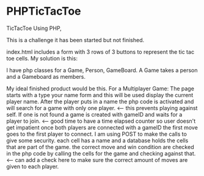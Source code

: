 # PHPTicTacToe
TicTacToe Using PHP,


This is a challenge it has been started but not finished. 

index.html includes a form with 3 rows of 3 buttons to represent the tic tac toe cells.
My solution is this:

I have php classes for a Game, Person, GameBoard.
A Game takes a person and a Gameboard as members.

My ideal finished product would be this.
For a Multiplayer Game:
The page starts with a type your name form and this will be used display the current player name.
After the player puts in a name the php code is activated and will search for a game with only one player. <-- this prevents playing against self.
If one is not found a game is created with gameID and waits for a player to join. <-- good time to have a time elapsed counter so user doesn't get impatient
once both players are connected with a gameID the first move goes to the first player to connect.
I am using POST to make the calls to give some security.
each cell has a name and a database holds the cells that are part of the game.
the correct move and win condition are checked in the php code by calling the cells for the game and checking against that. <-- can add a check here to make sure the correct amount of moves are given to each player.
